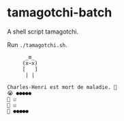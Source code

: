 # tamagotchi-batch

A shell script tamagotchi.

Run `./tamagotchi.sh`.

```
      _m_
     (x~x)
     [   ]
      | |

Charles-Henri est mort de maladie. 🤮
😭 ●●●●●
🍔 ☑️
💩 ☑️
🤒 ●●●●●
```
